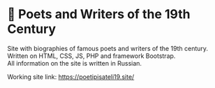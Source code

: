 # 📖 Poets and Writers of the 19th Century

Site with biographies of famous poets and writers of the 19th century. <br>
Written on HTML, CSS, JS, PHP and framework Bootstrap. <br>
All information on the site is written in Russian.

Working site link: https://poetipisateli19.site/